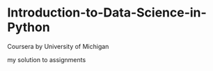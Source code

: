 # Introduction-to-Data-Science-in-Python
Coursera by  University of Michigan


my solution to assignments
